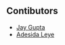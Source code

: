 ## Contibutors
- [Jay Gupta](https://github.com/jayk-gupta)
- [Adesida Leye](https://github.com/usernameisleye)